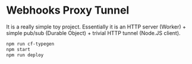 # Webhooks Proxy Tunnel

It is a really simple toy project. Essentially it is an HTTP server (Worker) + simple pub/sub (Durable Object) + trivial HTTP tunnel (Node.JS client).

```bash
npm run cf-typegen
npm start
npm run deploy
```
